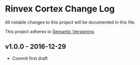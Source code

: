 # Rinvex Cortex Change Log

All notable changes to this project will be documented in this file.

This project adheres to [Semantic Versioning](CONTRIBUTING.md).


## v1.0.0 - 2016-12-29
- Commit first draft
